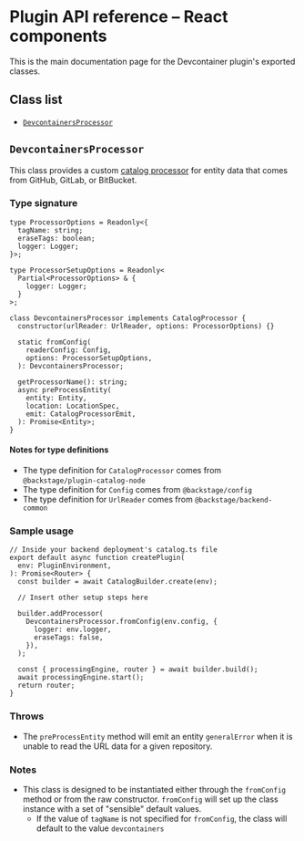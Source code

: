 # Plugin API reference – React components

This is the main documentation page for the Devcontainer plugin's exported classes.

## Class list

- [`DevcontainersProcessor`](#devcontainersprocessor)

## `DevcontainersProcessor`

This class provides a custom [catalog processor](https://backstage.io/docs/features/software-catalog/external-integrations/#custom-processors) for entity data that comes from GitHub, GitLab, or BitBucket.

### Type signature

```tsx
type ProcessorOptions = Readonly<{
  tagName: string;
  eraseTags: boolean;
  logger: Logger;
}>;

type ProcessorSetupOptions = Readonly<
  Partial<ProcessorOptions> & {
    logger: Logger;
  }
>;

class DevcontainersProcessor implements CatalogProcessor {
  constructor(urlReader: UrlReader, options: ProcessorOptions) {}

  static fromConfig(
    readerConfig: Config,
    options: ProcessorSetupOptions,
  ): DevcontainersProcessor;

  getProcessorName(): string;
  async preProcessEntity(
    entity: Entity,
    location: LocationSpec,
    emit: CatalogProcessorEmit,
  ): Promise<Entity>;
}
```

#### Notes for type definitions

- The type definition for `CatalogProcessor` comes from `@backstage/plugin-catalog-node`
- The type definition for `Config` comes from `@backstage/config`
- The type definition for `UrlReader` comes from `@backstage/backend-common`

### Sample usage

```tsx
// Inside your backend deployment's catalog.ts file
export default async function createPlugin(
  env: PluginEnvironment,
): Promise<Router> {
  const builder = await CatalogBuilder.create(env);

  // Insert other setup steps here

  builder.addProcessor(
    DevcontainersProcessor.fromConfig(env.config, {
      logger: env.logger,
      eraseTags: false,
    }),
  );

  const { processingEngine, router } = await builder.build();
  await processingEngine.start();
  return router;
}
```

### Throws

- The `preProcessEntity` method will emit an entity `generalError` when it is unable to read the URL data for a given repository.

### Notes

- This class is designed to be instantiated either through the `fromConfig` method or from the raw constructor. `fromConfig` will set up the class instance with a set of "sensible" default values.
  - If the value of `tagName` is not specified for `fromConfig`, the class will default to the value `devcontainers`
